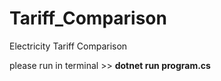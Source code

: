 # Tariff_Comparison
Electricity Tariff Comparison


please run in terminal >> <b>dotnet run program.cs</b>
